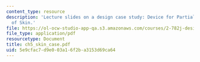 ```yaml
---
content_type: resource
description: 'Lecture slides on a design case study: Device for Partial Regeneration
  of Skin.'
file: https://ol-ocw-studio-app-qa.s3.amazonaws.com/courses/2-782j-design-of-medical-devices-and-implants-spring-2006/5e9cfac7d9e003a16f2ba3153d69ca64_ch5_skin_case.pdf
file_type: application/pdf
resourcetype: Document
title: ch5_skin_case.pdf
uid: 5e9cfac7-d9e0-03a1-6f2b-a3153d69ca64
---
```

